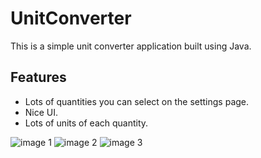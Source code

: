 # UnitConverter

This is a simple unit converter application built using Java.

## Features 
- Lots of quantities you can select on the settings page.
- Nice UI.
- Lots of units of each quantity.

  
![image 1](https://github.com/Ujjwal091/UnitConverter/assets/72179088/ce675178-13d8-4625-a5f5-e0758b9b7cf4)
![image 2](https://github.com/Ujjwal091/UnitConverter/assets/72179088/b30cad68-41e7-4db3-9c13-873f52552737)
![image 3](https://github.com/Ujjwal091/UnitConverter/assets/72179088/c5f5f41f-a3ef-4853-a69a-36c6405c248c)
